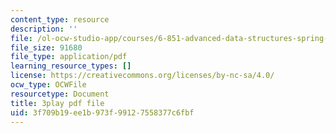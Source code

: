 ```yaml
---
content_type: resource
description: ''
file: /ol-ocw-studio-app/courses/6-851-advanced-data-structures-spring-2012/3f709b19ee1b973f99127558377c6fbf_bY8f4DSkQ6M.pdf
file_size: 91680
file_type: application/pdf
learning_resource_types: []
license: https://creativecommons.org/licenses/by-nc-sa/4.0/
ocw_type: OCWFile
resourcetype: Document
title: 3play pdf file
uid: 3f709b19-ee1b-973f-9912-7558377c6fbf
---
```

